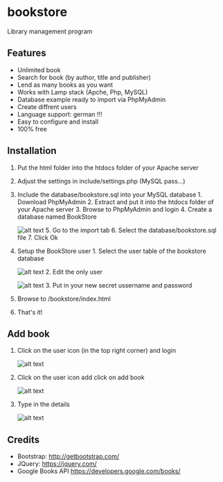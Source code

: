 

# bookstore
  Library management program

## Features
  - Unlimited book
  - Search for book (by author, title and publisher)
  - Lend as many books as you want
  - Works with Lamp stack (Apche, Php, MySQL)
  - Database example ready to import via PhpMyAdmin
  - Create diffrent users
  - Language support: german !!!
  - Easy to configure and install
  - 100% free

## Installation
  1. Put the html folder into the htdocs folder of your Apache server
  2. Adjust the settings in include/settings.php (MySQL pass...)
  3. Include the database/bookstore.sql into your MySQL database
    1. Download PhpMyAdmin
    2. Extract and put it into the htdocs folder of your Apache server
    3. Browse to PhpMyAdmin and login
    4. Create a database named BookStore

      ![alt text](https://raw.githubusercontent.com/simonmeusel/bookstore/master/image/phpMyAdminCreateDatabase.png)
    5. Go to the import tab
    6. Select the database/bookstore.sql file
    7. Click Ok
  4. Setup the BookStore user
    1. Select the user table of the bookstore database

      ![alt text](https://raw.githubusercontent.com/simonmeusel/bookstore/master/image/phpMyAdminSelectUserTable.png)
    2. Edit the only user

      ![alt text](https://raw.githubusercontent.com/simonmeusel/bookstore/master/image/phpMyAdminEditUser.png)
    3. Put in your new secret ussername and password
  5. Browse to /bookstore/index.html
  6. That's it!

## Add book
  1. Click on the user icon (in the top right corner) and login

      ![alt text](https://raw.githubusercontent.com/simonmeusel/bookstore/master/image/bookstoreLogin.png)
  2. Click on the user icon add click on add book

      ![alt text](https://raw.githubusercontent.com/simonmeusel/bookstore/master/image/bookstoreAddBook.png)
  3. Type in the details

      ![alt text](https://raw.githubusercontent.com/simonmeusel/bookstore/master/image/bookstoreAddBookDetail.png)

## Credits
  - Bootstrap: http://getbootstrap.com/
  - JQuery: https://jquery.com/
  - Google Books API https://developers.google.com/books/
